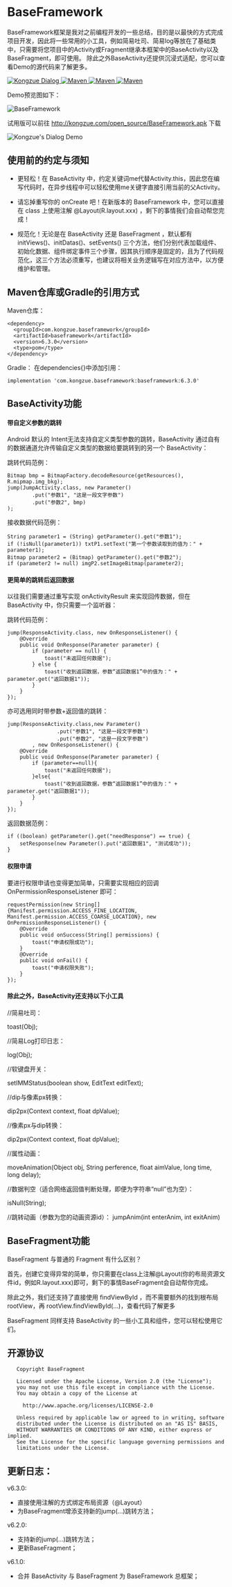 # BaseFramework
BaseFramework框架是我对之前编程开发的一些总结，目的是以最快的方式完成项目开发，因此将一些常用的小工具，例如简易吐司、简易log等放在了基础类中，只需要将您项目中的Activity或Fragment继承本框架中的BaseActivity以及BaseFragment，即可使用。
除此之外BaseActivity还提供沉浸式适配，您可以查看Demo的源代码来了解更多。

<a href="https://github.com/kongzue/BaseFramework/">
<img src="https://img.shields.io/badge/BaseFramework-6.3.0-green.svg" alt="Kongzue Dialog">
</a> 
<a href="https://bintray.com/myzchh/maven/BaseFramework/6.3.0/link">
<img src="https://img.shields.io/badge/Maven-6.3.0-blue.svg" alt="Maven">
</a> 
<a href="http://www.apache.org/licenses/LICENSE-2.0">
<img src="https://img.shields.io/badge/License-Apache%202.0-red.svg" alt="Maven">
</a> 
<a href="http://www.kongzue.com">
<img src="https://img.shields.io/badge/Homepage-Kongzue.com-brightgreen.svg" alt="Maven">
</a> 

Demo预览图如下：

![BaseFramework](https://github.com/kongzue/Res/raw/master/app/src/main/res/mipmap-xxxhdpi/BaseFramework.png)

试用版可以前往 http://kongzue.com/open_source/BaseFramework.apk 下载

![Kongzue's Dialog Demo](https://github.com/kongzue/Res/raw/master/app/src/main/res/mipmap-xxxhdpi/download_baseframework.png)

## 使用前的约定与须知
- 更轻松！在 BaseActivity 中，约定关键词me代替Activity.this，因此您在编写代码时，在异步线程中可以轻松使用me关键字直接引用当前的父Activity。

- 请忘掉重写你的 onCreate 吧！在新版本的 BaseFramework 中，您可以直接在 class 上使用注解 @Layout(R.layout.xxx) ，剩下的事情我们会自动帮您完成！

- 规范化！无论是在 BaseActivity 还是 BaseFragment ，默认都有 initViews()、initDatas()、setEvents() 三个方法，他们分别代表加载组件、初始化数据、组件绑定事件三个步骤，因其执行顺序是固定的，且为了代码规范化，这三个方法必须重写，也建议将相关业务逻辑写在对应方法中，以方便维护和管理。

## Maven仓库或Gradle的引用方式
Maven仓库：
```
<dependency>
  <groupId>com.kongzue.baseframework</groupId>
  <artifactId>baseframework</artifactId>
  <version>6.3.0</version>
  <type>pom</type>
</dependency>
```
Gradle：
在dependencies{}中添加引用：
```
implementation 'com.kongzue.baseframework:baseframework:6.3.0'
```

## BaseActivity功能

#### 带自定义参数的跳转
Android 默认的 Intent无法支持自定义类型参数的跳转，BaseActivity 通过自有的数据通道允许传输自定义类型的数据给要跳转到的另一个 BaseActivity：

跳转代码范例：
```
Bitmap bmp = BitmapFactory.decodeResource(getResources(), R.mipmap.img_bkg);
jump(JumpActivity.class, new Parameter()
        .put("参数1", "这是一段文字参数")
        .put("参数2", bmp)
);
```

接收数据代码范例：
```
String parameter1 = (String) getParameter().get("参数1");
if (!isNull(parameter1)) txtP1.setText("第一个参数读取到的值为：" + parameter1);
Bitmap parameter2 = (Bitmap) getParameter().get("参数2");
if (parameter2 != null) imgP2.setImageBitmap(parameter2);
```

#### 更简单的跳转后返回数据
以往我们需要通过重写实现 onActivityResult 来实现回传数据，但在 BaseActivity 中，你只需要一个监听器：

跳转代码范例：
```
jump(ResponseActivity.class, new OnResponseListener() {
    @Override
    public void OnResponse(Parameter parameter) {
        if (parameter == null) {
            toast("未返回任何数据");
        } else {
            toast("收到返回数据，参数“返回数据1”中的值为：" + parameter.get("返回数据1"));
        }
    }
});
```

亦可选用同时带参数+返回值的跳转：
```
jump(ResponseActivity.class,new Parameter()
                .put("参数1", "这是一段文字参数")
                .put("参数2", "这是一段文字参数")
        , new OnResponseListener() {
    @Override
    public void OnResponse(Parameter parameter) {
        if (parameter==null){
            toast("未返回任何数据");
        }else{
            toast("收到返回数据，参数“返回数据1”中的值为：" + parameter.get("返回数据1"));
        }
    }
});
```

返回数据范例：
```
if ((boolean) getParameter().get("needResponse") == true) {
    setResponse(new Parameter().put("返回数据1", "测试成功"));
}
```

#### 权限申请
要进行权限申请也变得更加简单，只需要实现相应的回调 OnPermissionResponseListener 即可：
```
requestPermission(new String[]{Manifest.permission.ACCESS_FINE_LOCATION, Manifest.permission.ACCESS_COARSE_LOCATION}, new OnPermissionResponseListener() {
    @Override
    public void onSuccess(String[] permissions) {
        toast("申请权限成功");
    }
    @Override
    public void onFail() {
        toast("申请权限失败");
    }
});
```

#### 除此之外，BaseActivity还支持以下小工具
//简易吐司：

toast(Obj);

//简易Log打印日志：

log(Obj);

//软键盘开关：

setIMMStatus(boolean show, EditText editText);

//dip与像素px转换：

dip2px(Context context, float dpValue);

//像素px与dip转换：

dip2px(Context context, float dpValue);

//属性动画：

moveAnimation(Object obj, String perference, float aimValue, long time, long delay);

//数据判空（适合网络返回值判断处理，即便为字符串“null”也为空）：

isNull(String);

//跳转动画（参数为您的动画资源id）：
jumpAnim(int enterAnim, int exitAnim)

## BaseFragment功能
BaseFragment 与普通的 Fragment 有什么区别？

首先，创建它变得异常的简单，你只需要在class上注解@Layout(你的布局资源文件id，例如R.layout.xxx)即可，剩下的事情BaseFragment会自动帮你完成。

除此之外，我们还支持了直接使用 findViewById ，而不需要额外的找到根布局 rootView，再 rootView.findViewById(...)，查看代码了解更多

BaseFragment 同样支持 BaseActivity 的一些小工具和组件，您可以轻松使用它们。


## 开源协议
```
   Copyright BaseFragment

   Licensed under the Apache License, Version 2.0 (the "License");
   you may not use this file except in compliance with the License.
   You may obtain a copy of the License at

     http://www.apache.org/licenses/LICENSE-2.0

   Unless required by applicable law or agreed to in writing, software
   distributed under the License is distributed on an "AS IS" BASIS,
   WITHOUT WARRANTIES OR CONDITIONS OF ANY KIND, either express or implied.
   See the License for the specific language governing permissions and
   limitations under the License.
```

## 更新日志：
v6.3.0:
- 直接使用注解的方式绑定布局资源（@Layout）
- 为BaseFragment增添支持新的jump(...)跳转方法；

v6.2.0:
- 支持新的jump(...)跳转方法；
- 更新BaseFragment；

v6.1.0:
- 合并 BaseActivity 与 BaseFragment 为 BaseFramework 总框架；
